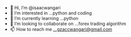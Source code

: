 - 👋 Hi, I’m @isaacwangari
- 👀 I’m interested in ...python and coding
- 🌱 I’m currently learning ...python
- 💞️ I’m looking to collaborate on ...forex trading algorithm
- 📫 How to reach me ...gzaccwangari@gmail.com

<!---
isaacwangari/isaacwangari is a ✨ special ✨ repository because its `README.md` (this file) appears on your GitHub profile.
You can click the Preview link to take a look at your changes.
--->
